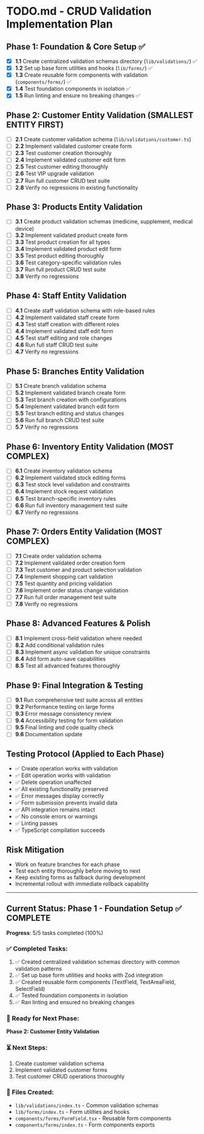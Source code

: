 # TODO.md - CRUD Validation Implementation Plan

## Phase 1: Foundation & Core Setup ✅
- [x] **1.1** Create centralized validation schemas directory (`lib/validations/`) ✅
- [x] **1.2** Set up base form utilities and hooks (`lib/forms/`) ✅  
- [x] **1.3** Create reusable form components with validation (`components/forms/`) ✅
- [x] **1.4** Test foundation components in isolation ✅
- [x] **1.5** Run linting and ensure no breaking changes ✅

## Phase 2: Customer Entity Validation (SMALLEST ENTITY FIRST)
- [ ] **2.1** Create customer validation schema (`lib/validations/customer.ts`)
- [ ] **2.2** Implement validated customer create form
- [ ] **2.3** Test customer creation thoroughly
- [ ] **2.4** Implement validated customer edit form
- [ ] **2.5** Test customer editing thoroughly
- [ ] **2.6** Test VIP upgrade validation
- [ ] **2.7** Run full customer CRUD test suite
- [ ] **2.8** Verify no regressions in existing functionality

## Phase 3: Products Entity Validation
- [ ] **3.1** Create product validation schemas (medicine, supplement, medical device)
- [ ] **3.2** Implement validated product create form
- [ ] **3.3** Test product creation for all types
- [ ] **3.4** Implement validated product edit form
- [ ] **3.5** Test product editing thoroughly
- [ ] **3.6** Test category-specific validation rules
- [ ] **3.7** Run full product CRUD test suite
- [ ] **3.8** Verify no regressions

## Phase 4: Staff Entity Validation
- [ ] **4.1** Create staff validation schema with role-based rules
- [ ] **4.2** Implement validated staff create form
- [ ] **4.3** Test staff creation with different roles
- [ ] **4.4** Implement validated staff edit form
- [ ] **4.5** Test staff editing and role changes
- [ ] **4.6** Run full staff CRUD test suite
- [ ] **4.7** Verify no regressions

## Phase 5: Branches Entity Validation
- [ ] **5.1** Create branch validation schema
- [ ] **5.2** Implement validated branch create form
- [ ] **5.3** Test branch creation with configurations
- [ ] **5.4** Implement validated branch edit form
- [ ] **5.5** Test branch editing and status changes
- [ ] **5.6** Run full branch CRUD test suite
- [ ] **5.7** Verify no regressions

## Phase 6: Inventory Entity Validation (MOST COMPLEX)
- [ ] **6.1** Create inventory validation schema
- [ ] **6.2** Implement validated stock editing forms
- [ ] **6.3** Test stock level validation and constraints
- [ ] **6.4** Implement stock request validation
- [ ] **6.5** Test branch-specific inventory rules
- [ ] **6.6** Run full inventory management test suite
- [ ] **6.7** Verify no regressions

## Phase 7: Orders Entity Validation (MOST COMPLEX)
- [ ] **7.1** Create order validation schema
- [ ] **7.2** Implement validated order creation form
- [ ] **7.3** Test customer and product selection validation
- [ ] **7.4** Implement shopping cart validation
- [ ] **7.5** Test quantity and pricing validation
- [ ] **7.6** Implement order status change validation
- [ ] **7.7** Run full order management test suite
- [ ] **7.8** Verify no regressions

## Phase 8: Advanced Features & Polish
- [ ] **8.1** Implement cross-field validation where needed
- [ ] **8.2** Add conditional validation rules
- [ ] **8.3** Implement async validation for unique constraints
- [ ] **8.4** Add form auto-save capabilities
- [ ] **8.5** Test all advanced features thoroughly

## Phase 9: Final Integration & Testing
- [ ] **9.1** Run comprehensive test suite across all entities
- [ ] **9.2** Performance testing on large forms
- [ ] **9.3** Error message consistency review
- [ ] **9.4** Accessibility testing for form validation
- [ ] **9.5** Final linting and code quality check
- [ ] **9.6** Documentation update

## Testing Protocol (Applied to Each Phase)
- ✅ Create operation works with validation
- ✅ Edit operation works with validation  
- ✅ Delete operation unaffected
- ✅ All existing functionality preserved
- ✅ Error messages display correctly
- ✅ Form submission prevents invalid data
- ✅ API integration remains intact
- ✅ No console errors or warnings
- ✅ Linting passes
- ✅ TypeScript compilation succeeds

## Risk Mitigation
- Work on feature branches for each phase
- Test each entity thoroughly before moving to next
- Keep existing forms as fallback during development
- Incremental rollout with immediate rollback capability

---

## Current Status: Phase 1 - Foundation Setup ✅ COMPLETE
**Progress**: 5/5 tasks completed (100%)

### ✅ Completed Tasks:
1. ✅ Created centralized validation schemas directory with common validation patterns
2. ✅ Set up base form utilities and hooks with Zod integration
3. ✅ Created reusable form components (TextField, TextAreaField, SelectField)
4. ✅ Tested foundation components in isolation
5. ✅ Ran linting and ensured no breaking changes

### 🔄 Ready for Next Phase:
**Phase 2: Customer Entity Validation**

### ⏳ Next Steps:
1. Create customer validation schema
2. Implement validated customer forms
3. Test customer CRUD operations thoroughly

### 📁 Files Created:
- `lib/validations/index.ts` - Common validation schemas
- `lib/forms/index.ts` - Form utilities and hooks
- `components/forms/FormField.tsx` - Reusable form components
- `components/forms/index.ts` - Form components exports
